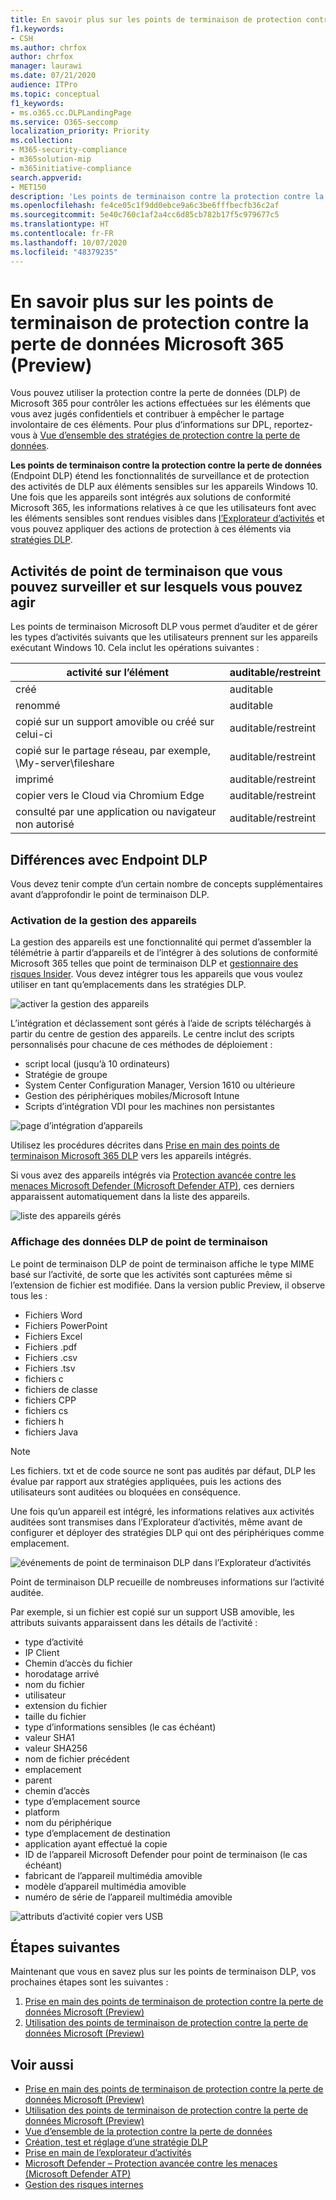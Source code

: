 ```yaml
---
title: En savoir plus sur les points de terminaison de protection contre la perte de données Microsoft 365 (Preview)
f1.keywords:
- CSH
ms.author: chrfox
author: chrfox
manager: laurawi
ms.date: 07/21/2020
audience: ITPro
ms.topic: conceptual
f1_keywords:
- ms.o365.cc.DLPLandingPage
ms.service: O365-seccomp
localization_priority: Priority
ms.collection:
- M365-security-compliance
- m365solution-mip
- m365initiative-compliance
search.appverid:
- MET150
description: 'Les points de terminaison contre la protection contre la perte de données Microsoft 365 étend la surveillance des activités des fichiers et des actions de protection pour les points de terminaison. Les fichiers sont rendus visibles dans les solutions de conformité Microsoft 365 '
ms.openlocfilehash: fe4ce05c1f9dd0ebce9a6c3be6fffbecfb36c2af
ms.sourcegitcommit: 5e40c760c1af2a4cc6d85cb782b17f5c979677c5
ms.translationtype: HT
ms.contentlocale: fr-FR
ms.lasthandoff: 10/07/2020
ms.locfileid: "48379235"
---
```

# <a name="learn-about-microsoft-365-endpoint-data-loss-prevention-preview"></a>En savoir plus sur les points de terminaison de protection contre la perte de données Microsoft 365 (Preview)

Vous pouvez utiliser la protection contre la perte de données (DLP) de Microsoft 365 pour contrôler les actions effectuées sur les éléments que vous avez jugés confidentiels et contribuer à empêcher le partage involontaire de ces éléments. Pour plus d’informations sur DPL, reportez-vous à [Vue d’ensemble des stratégies de protection contre la perte de données](data-loss-prevention-policies.md).

**Les points de terminaison contre la protection contre la perte de données** (Endpoint DLP) étend les fonctionnalités de surveillance et de protection des activités de DLP aux éléments sensibles sur les appareils Windows 10. Une fois que les appareils sont intégrés aux solutions de conformité Microsoft 365, les informations relatives à ce que les utilisateurs font avec les éléments sensibles sont rendues visibles dans [l’Explorateur d’activités](data-classification-activity-explorer.md) et vous pouvez appliquer des actions de protection à ces éléments via [stratégies DLP](create-test-tune-dlp-policy.md).

## <a name="endpoint-activities-you-can-monitor-and-take-action-on"></a>Activités de point de terminaison que vous pouvez surveiller et sur lesquels vous pouvez agir

Les points de terminaison Microsoft DLP vous permet d’auditer et de gérer les types d’activités suivants que les utilisateurs prennent sur les appareils exécutant Windows 10. Cela inclut les opérations suivantes :


|activité sur l’élément |auditable/restreint  |
|---------|---------|
|créé    | auditable      |
|renommé    |  auditable       |
|copié sur un support amovible ou créé sur celui-ci     |     auditable/restreint|
|copié sur le partage réseau, par exemple, \\My-server\fileshare   |     auditable/restreint    |
|imprimé |    auditable/restreint       |
|copier vers le Cloud via Chromium Edge    |   auditable/restreint        |
|consulté par une application ou navigateur non autorisé    |  auditable/restreint       |

## <a name="whats-different-in-endpoint-dlp"></a>Différences avec Endpoint DLP

Vous devez tenir compte d’un certain nombre de concepts supplémentaires avant d’approfondir le point de terminaison DLP.

### <a name="enabling-device-management"></a>Activation de la gestion des appareils

La gestion des appareils est une fonctionnalité qui permet d’assembler la télémétrie à partir d’appareils et de l’intégrer à des solutions de conformité Microsoft 365 telles que point de terminaison DLP et [ gestionnaire des risques Insider](insider-risk-management.md). Vous devez intégrer tous les appareils que vous voulez utiliser en tant qu’emplacements dans les stratégies DLP.

![activer la gestion des appareils](../media/endpoint-dlp-learn-about-1-enable-device-management.png)

L’intégration et déclassement sont gérés à l’aide de scripts téléchargés à partir du centre de gestion des appareils. Le centre inclut des scripts personnalisés pour chacune de ces méthodes de déploiement :

- script local (jusqu’à 10 ordinateurs)
- Stratégie de groupe
- System Center Configuration Manager, Version 1610 ou ultérieure
- Gestion des périphériques mobiles/Microsoft Intune
- Scripts d’intégration VDI pour les machines non persistantes

![page d’intégration d’appareils](../media/endpoint-dlp-learn-about-3-device-onboarding-page.png)

 Utilisez les procédures décrites dans [Prise en main des points de terminaison Microsoft 365 DLP](endpoint-dlp-getting-started.md) vers les appareils intégrés.

Si vous avez des appareils intégrés via [Protection avancée contre les menaces Microsoft Defender (Microsoft Defender ATP)](https://docs.microsoft.com/windows/security/threat-protection/), ces derniers apparaissent automatiquement dans la liste des appareils.

![liste des appareils gérés](../media/endpoint-dlp-learn-about-2-device-list.png)

### <a name="viewing-endpoint-dlp-data"></a>Affichage des données DLP de point de terminaison

 Le point de terminaison DLP de point de terminaison affiche le type MIME basé sur l’activité, de sorte que les activités sont capturées même si l’extension de fichier est modifiée. Dans la version public Preview, il observe tous les :

- Fichiers Word
- Fichiers PowerPoint
- Fichiers Excel
- Fichiers .pdf
- Fichiers .csv
- Fichiers .tsv
- fichiers c
- fichiers de classe
- fichiers CPP
- fichiers cs
- fichiers h
- fichiers Java

> [!NOTE]
> Les fichiers. txt et de code source ne sont pas audités par défaut, DLP les évalue par rapport aux stratégies appliquées, puis les actions des utilisateurs sont auditées ou bloquées en conséquence.

Une fois qu’un appareil est intégré, les informations relatives aux activités auditées sont transmises dans l’Explorateur d’activités, même avant de configurer et déployer des stratégies DLP qui ont des périphériques comme emplacement.

![événements de point de terminaison DLP dans l’Explorateur d’activités](../media/endpoint-dlp-learn-about-4-activity-explorer.png)

Point de terminaison DLP recueille de nombreuses informations sur l’activité auditée.

Par exemple, si un fichier est copié sur un support USB amovible, les attributs suivants apparaissent dans les détails de l’activité :

- type d’activité
- IP Client
- Chemin d’accès du fichier
- horodatage arrivé
- nom du fichier
- utilisateur
- extension du fichier
- taille du fichier
- type d’informations sensibles (le cas échéant)
- valeur SHA1
- valeur SHA256
- nom de fichier précédent
- emplacement
- parent
- chemin d’accès
- type d’emplacement source
- platform
- nom du périphérique
- type d’emplacement de destination
- application ayant effectué la copie
- ID de l’appareil Microsoft Defender pour point de terminaison (le cas échéant)
- fabricant de l’appareil multimédia amovible
- modèle d’appareil multimédia amovible
- numéro de série de l’appareil multimédia amovible

![attributs d’activité copier vers USB](../media/endpoint-dlp-learn-about-5-activity-attributes.png)

## <a name="next-steps"></a>Étapes suivantes

Maintenant que vous en savez plus sur les points de terminaison DLP, vos prochaines étapes sont les suivantes :

1) [Prise en main des points de terminaison de protection contre la perte de données Microsoft (Preview)](endpoint-dlp-getting-started.md)
2) [Utilisation des points de terminaison de protection contre la perte de données Microsoft (Preview)](endpoint-dlp-using.md)

## <a name="see-also"></a>Voir aussi

- [Prise en main des points de terminaison de protection contre la perte de données Microsoft (Preview)](endpoint-dlp-getting-started.md)
- [Utilisation des points de terminaison de protection contre la perte de données Microsoft (Preview)](endpoint-dlp-using.md)
- [Vue d’ensemble de la protection contre la perte de données](data-loss-prevention-policies.md)
- [Création, test et réglage d’une stratégie DLP](create-test-tune-dlp-policy.md)
- [Prise en main de l’explorateur d’activités](data-classification-activity-explorer.md)
- [Microsoft Defender – Protection avancée contre les menaces (Microsoft Defender ATP)](https://docs.microsoft.com/windows/security/threat-protection/)
- [Gestion des risques internes](insider-risk-management.md)